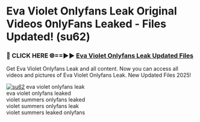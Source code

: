 # Eva Violet Onlyfans Leak Original Videos 0nlyFans Leaked - Files Updated! (su62)

<h3>🔴 CLICK HERE 🌐==►► <a href="https://tinyurl.com/4seja8ks" rel="nofollow">Eva Violet Onlyfans Leak Updated Files</a></h3>

Get Eva Violet Onlyfans Leak and all content. Now you can access all videos and pictures of Eva Violet Onlyfans Leak. New Updated Files 2025!

[![su62](https://i.imgur.com/EWjZXRe.gif)](https://tinyurl.com/4seja8ks)
eva violet onlyfans leak<br>
eva violet onlyfans leaked<br>
violet summers onlyfans leaked<br>
violet summers onlyfans leak<br>
violet summers leaked onlyfans